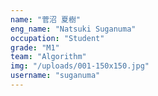 ```yaml
---
name: "菅沼 夏樹"
eng_name: "Natsuki Suganuma"
occupation: "Student"
grade: "M1"
team: "Algorithm"
img: "/uploads/001-150x150.jpg"
username: "suganuma"
---
```

